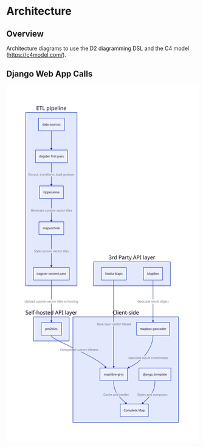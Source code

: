 # Architecture

## Overview

Architecture diagrams to use the D2 diagramming DSL and the C4 model (https://c4model.com/).

## Django Web App Calls

![Alt text](static/architecture.svg "Optional title")
